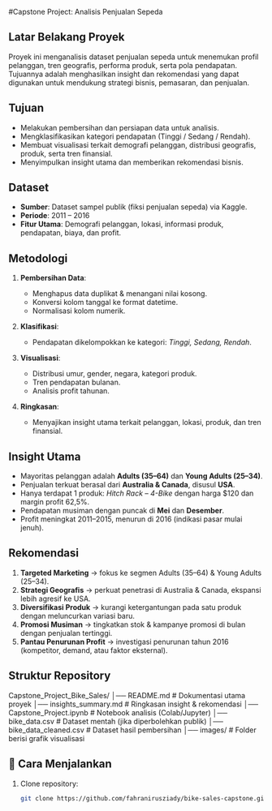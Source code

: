 #Capstone Project: Analisis Penjualan Sepeda  

## Latar Belakang Proyek  
Proyek ini menganalisis dataset penjualan sepeda untuk menemukan profil pelanggan, tren geografis, performa produk, serta pola pendapatan. Tujuannya adalah menghasilkan insight dan rekomendasi yang dapat digunakan untuk mendukung strategi bisnis, pemasaran, dan penjualan.  

## Tujuan  
- Melakukan pembersihan dan persiapan data untuk analisis.  
- Mengklasifikasikan kategori pendapatan (Tinggi / Sedang / Rendah).  
- Membuat visualisasi terkait demografi pelanggan, distribusi geografis, produk, serta tren finansial.  
- Menyimpulkan insight utama dan memberikan rekomendasi bisnis.  

## Dataset  
- **Sumber**: Dataset sampel publik (fiksi penjualan sepeda) via Kaggle.  
- **Periode**: 2011 – 2016  
- **Fitur Utama**: Demografi pelanggan, lokasi, informasi produk, pendapatan, biaya, dan profit.  

## Metodologi  
1. **Pembersihan Data**:  
   - Menghapus data duplikat & menangani nilai kosong.  
   - Konversi kolom tanggal ke format datetime.  
   - Normalisasi kolom numerik.  

2. **Klasifikasi**:  
   - Pendapatan dikelompokkan ke kategori: *Tinggi, Sedang, Rendah*.  

3. **Visualisasi**:  
   - Distribusi umur, gender, negara, kategori produk.  
   - Tren pendapatan bulanan.  
   - Analisis profit tahunan.  

4. **Ringkasan**:  
   - Menyajikan insight utama terkait pelanggan, lokasi, produk, dan tren finansial.  

## Insight Utama  
- Mayoritas pelanggan adalah **Adults (35–64)** dan **Young Adults (25–34)**.  
- Penjualan terkuat berasal dari **Australia & Canada**, disusul **USA**.  
- Hanya terdapat 1 produk: *Hitch Rack – 4-Bike* dengan harga $120 dan margin profit 62,5%.  
- Pendapatan musiman dengan puncak di **Mei** dan **Desember**.  
- Profit meningkat 2011–2015, menurun di 2016 (indikasi pasar mulai jenuh).  

## Rekomendasi  
1. **Targeted Marketing** → fokus ke segmen Adults (35–64) & Young Adults (25–34).  
2. **Strategi Geografis** → perkuat penetrasi di Australia & Canada, ekspansi lebih agresif ke USA.  
3. **Diversifikasi Produk** → kurangi ketergantungan pada satu produk dengan meluncurkan variasi baru.  
4. **Promosi Musiman** → tingkatkan stok & kampanye promosi di bulan dengan penjualan tertinggi.  
5. **Pantau Penurunan Profit** → investigasi penurunan tahun 2016 (kompetitor, demand, atau faktor eksternal).  

## Struktur Repository  
Capstone_Project_Bike_Sales/
│── README.md # Dokumentasi utama proyek
│── insights_summary.md # Ringkasan insight & rekomendasi
│── Capstone_Project.ipynb # Notebook analisis (Colab/Jupyter)
│── bike_data.csv # Dataset mentah (jika diperbolehkan publik)
│── bike_data_cleaned.csv # Dataset hasil pembersihan
│── images/ # Folder berisi grafik visualisasi


## 🚀 Cara Menjalankan  
1. Clone repository:  
   ```bash
   git clone https://github.com/fahranirusziady/bike-sales-capstone.git
